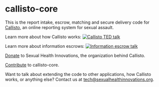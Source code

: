 # callisto-core

This is the report intake, escrow, matching and secure delivery code for [Callisto](www.projectcallisto.org), an online reporting system for sexual assault. 

Learn more about how Callisto works:
[![Callisto TED talk](https://www.projectcallisto.org/assets/img/ted-video-still.png)](https://www.ted.com/talks/jessica_ladd_the_reporting_system_that_sexual_assault_survivors_want?language=en)

Learn more about information escrows:
[![Information escrow talk](https://www.projectcallisto.org/assets/img/pwl-video-still.png)](https://www.youtube.com/watch?v=mYV6_OaZeEs)

[Donate](https://www.sexualhealthinnovations.org/donate/) to Sexual Health Innovations, the organization behind Callisto.

[Contribute](https://github.com/SexualHealthInnovations/callisto-core/blob/master/CONTRIBUTING.md) to callisto-core.

Want to talk about extending the code to other applications, how Callisto works, or anything else? Contact us at tech@sexualhealthinnovations.org.
